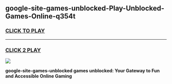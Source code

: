 
## google-site-games-unblocked-Play-Unblocked-Games-Online-q354t
<h3>
<a href="https://premium76.site?title=google-site-games-unblocked&ref=25A">CLICK TO PLAY</a></h3>
<hr>

<h3>
<a href="https://premium76.site?title=google-site-games-unblocked&ref=25A">CLICK 2 PLAY</a>
  
</h3>

<a href="https://premium76.site?title=google-site-games-unblocked&ref=25A"><img src="https://clearcache.store/games.png"></a>


**google-site-games-unblocked games unblocked: Your Gateway to Fun and Accessible Online Gaming**

